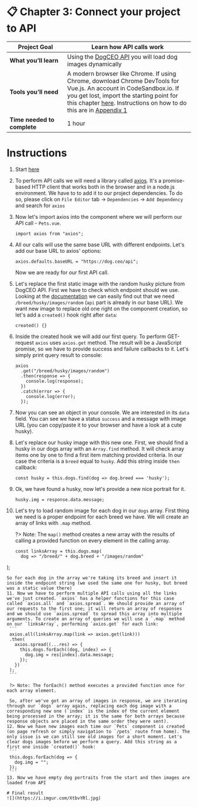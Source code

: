 # 📋 Chapter 3: Connect your project to API

| **Project&nbsp;Goal** | Learn how API calls work                                                                                                                                   |
| --------------------------- | ------------------------------------------------------------------------------------------------------------------------------------------------------------------------------------------------ |
| **What&nbsp;you’ll&nbsp;learn**       | Using the [DogCEO API](https://dog.ceo/dog-api/) you will load dog images dynamically                                                                                             |
| **Tools&nbsp;you’ll&nbsp;need**       | A modern browser like Chrome. If using Chrome, download Chrome DevTools for Vue.js. An account in CodeSandbox.io. If you get lost, import the starting point for this chapter [here](https://github.com/VueVixens/projects/tree/master/chapter-2-end). Instructions on how to do this are in [Appendix 1](appendix_1.md) |
| **Time needed to complete** | 1 hour                                                                                                                                                                                     |

# Instructions
1. Start [here](https://github.com/VueVixens/projects/tree/master/chapter-2-end)
2. To perform API calls we will need a library called [axios](https://github.com/axios/axios). It's a promise-based HTTP client that works both in the browser and in a node.js environment. We have to to add it to our project dependencies. To do so, please click on `File Editor` tab -> `Dependencies` -> `Add Dependency` and search for `axios`
3. Now let's import axios into the component where we will perform our API call - `Pets.vue`.
	```
	import axios from "axios";
	```
4. All our calls will use the same base URL with different endpoints. Let's add our base URL to axios' options:
	```
	axios.defaults.baseURL = "https://dog.ceo/api";
	```
	Now we are ready for our first API call.
5. Let's replace the first static image with the random husky picture from DogCEO API. First we have to check which endpoint should we use. Looking at the [documentation](https://dog.ceo/dog-api/) we can easily find out that we need `/breed/husky/images/random` (`api` part is already in our base URL). We want new image to replace old one right on the component creation, so let's add a `created()` hook right after `data`:
	```
	created() {}
	```
6. Inside the created hook we will add our first query. To perform GET-request `axios` uses `axios.get` method. The result will be a JavaScript promise, so we have to provide success and failure callbacks to it. Let's simply print query result to console:
	```
    axios
      .get("/breed/husky/images/random")
      .then(response => {
        console.log(response);
      })
      .catch(error => {
        console.log(error);
      });
   ```
7. Now you can see an object in your console. We are interested in its `data` field. You can see we have a status `success` and a message with image URL (you can copy/paste it to your browser and have a look at a cute husky).
8. Let's replace our husky image with this new one. First, we should find a husky in our dogs array with an `Array.find` method. It will check array items one by one to find a first item matching provided criteria. In our case the criteria is a `breed` equal to `husky`. Add this string inside `then` callback:
	```
	const husky = this.dogs.find(dog => dog.breed === 'husky');
	```
9. Ok, we have found a husky, now let's provide a new nice portrait for it.
	```
	husky.img = response.data.message;
	```
10. Let's try to load random image for each dog in our `dogs` array. First thing we need is a proper endpoint for each breed we have. We will create an array of links with `.map` method.

	?> Note: The `map()` method creates a new array with the results of calling a provided function on every element in the calling array.
	```
	const linksArray = this.dogs.map(
      dog => "/breed/" + dog.breed + "/images/random"
   );
   ```
   So for each dog in the array we're taking its breed and insert it inside the endpoint string (we used the same one for husky, but breed was a static value there)
11. Now we have to perform multiple API calls using all the links we've just created. `axios` has a helper functions for this case called `axios.all` and `axios.spread`. We should provide an array of our requests to the first one; it will return an array of responses and we should use `axios.spread` to spread this array into multiple arguments. To create an array of queries we will use a `.map` method on our `linksArray`, performing `axios.get` for each link:
	```
	axios.all(linksArray.map(link => axios.get(link)))
    .then(
      axios.spread((...res) => {
        this.dogs.forEach((dog, index) => {
          dog.img = res[index].data.message;
        });
      })
    );
    ```
    
    ?> Note: The forEach() method executes a provided function once for each array element.
    
	So, after we've got an array of images in response, we are iterating through our `dogs` array again, replacing each dog image with a corresponding new one (`index` is the index of the current element being processed in the array; it is the same for both arrays because response objects are placed in the same order they were sent).
12. Now we have new images each time our `Pets` component is created (on page refresh or simply navigation to `/pets` route from home). The only issue is we can still see old images for a short moment. Let's clear dogs images before we perform a query. Add this string as a first one inside `created()` hook:
	```
	this.dogs.forEach(dog => {
      dog.img = "";
    });
	```
13. Now we have empty dog portraits from the start and then images are loaded from API

# Final result
![](https://i.imgur.com/XtbvYRl.jpg)